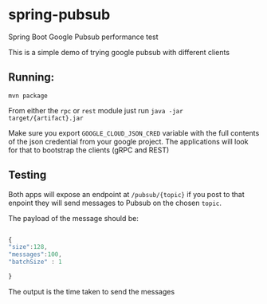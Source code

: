 # spring-pubsub
Spring Boot Google Pubsub performance test

This is a simple demo of trying google pubsub with different clients

## Running:

`mvn package` 

From either the `rpc` or `rest` module just run `java -jar target/{artifact}.jar`

Make sure you export `GOOGLE_CLOUD_JSON_CRED` variable with the full contents of the json credential
from your google project. The applications will look for that to bootstrap the clients (gRPC and REST)

## Testing

Both apps will expose an endpoint at `/pubsub/{topic}` if you post to that enpoint they will send messages
to Pubsub on the chosen `topic`.

The payload of the message should be:

```javascript

{
"size":128,
"messages":100,
"batchSize" : 1

}
```

The output is the time taken to send the messages


